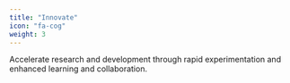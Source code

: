 ```yaml
---
title: "Innovate"
icon: "fa-cog"
weight: 3
---
```

Accelerate research and development through rapid experimentation and enhanced learning and collaboration.
